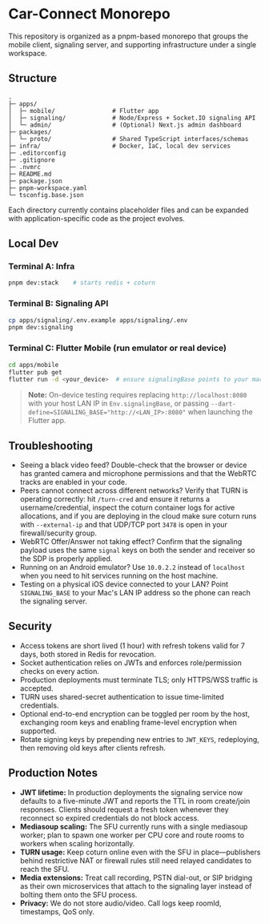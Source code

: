 # Car-Connect Monorepo

This repository is organized as a pnpm-based monorepo that groups the mobile client, signaling server, and supporting infrastructure under a single workspace.

## Structure

```
.
├─ apps/
│  ├─ mobile/                # Flutter app
│  ├─ signaling/             # Node/Express + Socket.IO signaling API
│  └─ admin/                 # (Optional) Next.js admin dashboard
├─ packages/
│  └─ proto/                 # Shared TypeScript interfaces/schemas
├─ infra/                    # Docker, IaC, local dev services
├─ .editorconfig
├─ .gitignore
├─ .nvmrc
├─ README.md
├─ package.json
├─ pnpm-workspace.yaml
└─ tsconfig.base.json
```

Each directory currently contains placeholder files and can be expanded with application-specific code as the project evolves.

## Local Dev

### Terminal A: Infra

```bash
pnpm dev:stack    # starts redis + coturn
```

### Terminal B: Signaling API

```bash
cp apps/signaling/.env.example apps/signaling/.env
pnpm dev:signaling
```

### Terminal C: Flutter Mobile (run emulator or real device)

```bash
cd apps/mobile
flutter pub get
flutter run -d <your_device>  # ensure signalingBase points to your machine IP
```

> **Note:** On-device testing requires replacing `http://localhost:8080` with your host LAN IP in `Env.signalingBase`, or passing `--dart-define=SIGNALING_BASE="http://<LAN_IP>:8080"` when launching the Flutter app.

## Troubleshooting

- Seeing a black video feed? Double-check that the browser or device has granted camera and microphone permissions and that the WebRTC tracks are enabled in your code.
- Peers cannot connect across different networks? Verify that TURN is operating correctly: hit `/turn-cred` and ensure it returns a username/credential, inspect the coturn container logs for active allocations, and if you are deploying in the cloud make sure coturn runs with `--external-ip` and that UDP/TCP port `3478` is open in your firewall/security group.
- WebRTC Offer/Answer not taking effect? Confirm that the signaling payload uses the same `signal` keys on both the sender and receiver so the SDP is properly applied.
- Running on an Android emulator? Use `10.0.2.2` instead of `localhost` when you need to hit services running on the host machine.
- Testing on a physical iOS device connected to your LAN? Point `SIGNALING_BASE` to your Mac's LAN IP address so the phone can reach the signaling server.

## Security

- Access tokens are short lived (1 hour) with refresh tokens valid for 7 days, both stored in Redis for revocation.
- Socket authentication relies on JWTs and enforces role/permission checks on every action.
- Production deployments must terminate TLS; only HTTPS/WSS traffic is accepted.
- TURN uses shared-secret authentication to issue time-limited credentials.
- Optional end-to-end encryption can be toggled per room by the host, exchanging room keys and enabling frame-level encryption when supported.
- Rotate signing keys by prepending new entries to `JWT_KEYS`, redeploying, then removing old keys after clients refresh.

## Production Notes

- **JWT lifetime:** In production deployments the signaling service now defaults to a five-minute JWT and reports the TTL in room create/join responses. Clients should request a fresh token whenever they reconnect so expired credentials do not block access.
- **Mediasoup scaling:** The SFU currently runs with a single mediasoup worker; plan to spawn one worker per CPU core and route rooms to workers when scaling horizontally.
- **TURN usage:** Keep coturn online even with the SFU in place—publishers behind restrictive NAT or firewall rules still need relayed candidates to reach the SFU.
- **Media extensions:** Treat call recording, PSTN dial-out, or SIP bridging as their own microservices that attach to the signaling layer instead of bolting them onto the SFU process.
- **Privacy:** We do not store audio/video. Call logs keep roomId, timestamps, QoS only.
